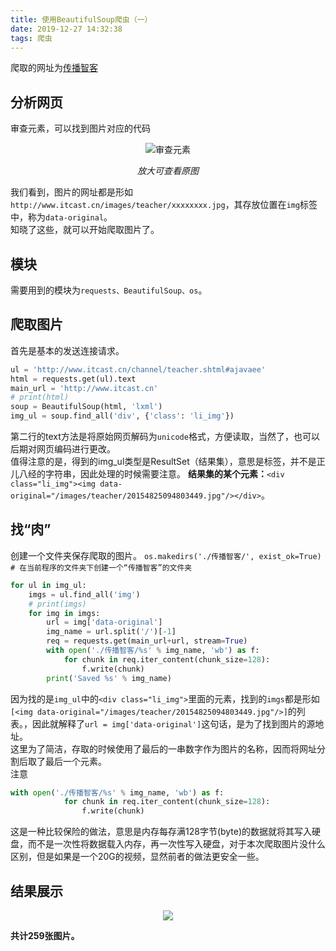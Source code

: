 ```yaml
---
title: 使用BeautifulSoup爬虫（一）
date: 2019-12-27 14:32:38
tags: 爬虫
---
```

爬取的网址为[传播智客](http://www.itcast.cn/channel/teacher.shtml#ajavaee)  
<!--more-->
## 分析网页
审查元素，可以找到图片对应的代码
<div align=center><img src="https://img-blog.csdnimg.cn/20181225164332456.jpg?x-oss-process=image/watermark,type_ZmFuZ3poZW5naGVpdGk,shadow_10,text_aHR0cHM6Ly9ibG9nLmNzZG4ubmV0L0hvbGx5UmFu,size_16,color_FFFFFF,t_70" alt="审查元素">

*放大可查看原图*</div>
我们看到，图片的网址都是形如`http://www.itcast.cn/images/teacher/xxxxxxxx.jpg`，其存放位置在`img`标签中，称为`data-original`。  
知晓了这些，就可以开始爬取图片了。  
## 模块
需要用到的模块为`requests、BeautifulSoup、os`。
## 爬取图片
首先是基本的发送连接请求。
```python
ul = 'http://www.itcast.cn/channel/teacher.shtml#ajavaee'
html = requests.get(ul).text
main_url = 'http://www.itcast.cn'
# print(html)
soup = BeautifulSoup(html, 'lxml')
img_ul = soup.find_all('div', {'class': 'li_img'})
```
第二行的text方法是将原始网页解码为`unicode`格式，方便读取，当然了，也可以后期对网页编码进行更改。  
值得注意的是，得到的img_ul类型是ResultSet（结果集），意思是标签，并不是正儿八经的字符串，因此处理的时候需要注意。
**结果集的某个元素：**`<div class="li_img"><img data-original="/images/teacher/20154825094803449.jpg"/></div>`。  
## 找“肉”
创建一个文件夹保存爬取的图片。
`os.makedirs('./传播智客/', exist_ok=True)  # 在当前程序的文件夹下创建一个“传播智客”的文件夹`  

```python
for ul in img_ul:
    imgs = ul.find_all('img')
    # print(imgs)
    for img in imgs:
        url = img['data-original']
        img_name = url.split('/')[-1]
        req = requests.get(main_url+url, stream=True)
        with open('./传播智客/%s' % img_name, 'wb') as f:
            for chunk in req.iter_content(chunk_size=128):
                f.write(chunk)
        print('Saved %s' % img_name)
```
因为找的是`img_ul`中的`<div class="li_img">`里面的元素，找到的`imgs`都是形如`[<img data-original="/images/teacher/20154825094803449.jpg"/>]`的列表。，因此就解释了`url = img['data-original']`这句话，是为了找到图片的源地址。  
这里为了简洁，存取的时候使用了最后的一串数字作为图片的名称，因而将网址分割后取了最后一个元素。  
注意
```python
with open('./传播智客/%s' % img_name, 'wb') as f:
            for chunk in req.iter_content(chunk_size=128):
                f.write(chunk)
```
这是一种比较保险的做法，意思是内存每存满128字节(byte)的数据就将其写入硬盘，而不是一次性将数据载入内存，再一次性写入硬盘，对于本次爬取图片没什么区别，但是如果是一个20G的视频，显然前者的做法更安全一些。
## 结果展示
<div align=center><img src="https://img-blog.csdnimg.cn/20181225170342131.jpg?x-oss-process=image/watermark,type_ZmFuZ3poZW5naGVpdGk,shadow_10,text_aHR0cHM6Ly9ibG9nLmNzZG4ubmV0L0hvbGx5UmFu,size_16,color_FFFFFF,t_70"></div>

**共计259张图片。**
